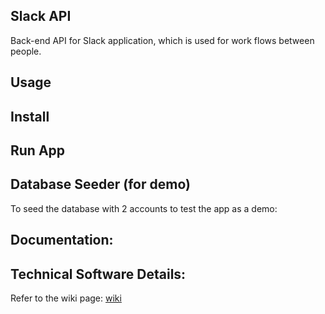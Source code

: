 ## Slack API
Back-end API for Slack application, which is used for work flows between people.

## Usage

## Install

## Run App

## Database Seeder (for demo)
To seed the database with 2 accounts to test the app as a demo:


## Documentation:

## Technical Software Details:
Refer to the wiki page: [wiki]()